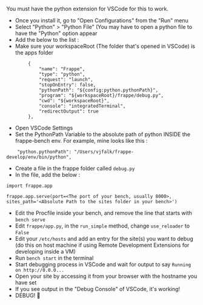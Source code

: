 You must have the python extension for VSCode for this to work. 

- Once you install it, go to "Open Configurations" from the "Run" menu
- Select "Python" > "Python File" (You may have to open a python file to have the "Python" option appear
- Add the below to the list : 
- Make sure your workspaceRoot (The folder that's opened in VSCode) is the apps folder
```
        {
            "name": "Frappe",
            "type": "python",
            "request": "launch",
            "stopOnEntry": false,
            "pythonPath": "${config:python.pythonPath}",
            "program": "${workspaceRoot}/frappe/debug.py",
            "cwd": "${workspaceRoot}",
            "console": "integratedTerminal",
            "redirectOutput": true
        },
```
 - Open VSCode Settings
 - Set the PythonPath Variable to the absolute path of python INSIDE the frappe-bench env. For example, mine looks like this : 
```
    "python.pythonPath": "/Users/vjfalk/frappe-develop/env/bin/python",
```
 - Create a file in the frappe folder called `debug.py`
 - In the file, add the below : 
```
import frappe.app

frappe.app.serve(port=<The port of your bench, usually 8000>, sites_path='<Absolute Path to the sites folder in your bench>')
```
 - Edit the Procfile inside your bench, and remove the line that starts with `bench serve`
 - Edit `frappe/app.py`, in the `run_simple` method, change `use_reloader` to `False` 
 - Edit your `/etc/hosts` and add an entry for the site(s) you want to debug (do this on host machine if using Remote Development Extensions for developing inside a VM)
 - Run `bench start` in the terminal
 - Start debugging process in VSCode and wait for output to say `Running on http://0.0.0...`
 - Open your site by accessing it from your browser with the hostname you have set
 - If you see output in the "Debug Console" of VSCode, it's working!
 - DEBUG! 💃 